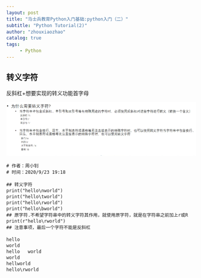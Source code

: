 ```yaml
---
layout: post
title: "马士兵教育Python入门基础:python入门（二）"
subtitle: "Python Tutorial(2)"
author: "zhouxiaozhao"
catalog: true
tags:
     - Python
---
```






## 转义字符

反斜杠+想要实现的转义功能首字母

![image-20200923191259677](/img/posts/2020.9.12/image-20200923191259677.png)

```
# 作者：周小钊
# 时间：2020/9/23 19:18

## 转义字符
print("hello\nworld")
print("hello\tworld")
print("hello\rworld")
print("hello\bworld") 
## 原字符.不希望字符串中的转义字符其作用，就使用原字符，就是在字符串之前加上r或R
print(r"hello\rworld")
## 注意事项，最后一个字符不能是反斜杠

hello
world
hello	world
world
hellworld
hello\rworld
```

